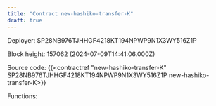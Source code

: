 ```yaml
---
title: "Contract new-hashiko-transfer-K"
draft: true
---
```

Deployer: SP28NB976TJHHGF4218KT194NPWP9N1X3WY516Z1P


 



Block height: 157062 (2024-07-09T14:41:06.000Z)

Source code: {{<contractref "new-hashiko-transfer-K" SP28NB976TJHHGF4218KT194NPWP9N1X3WY516Z1P new-hashiko-transfer-K>}}

Functions:


